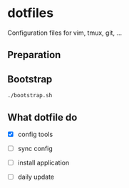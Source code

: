 # dotfiles

Configuration files for vim, tmux, git, ...

## Preparation

## Bootstrap

```
./bootstrap.sh
```

## What dotfile do

- [x] config tools
- [ ] sync config
- [ ] install application
- [ ] daily update

